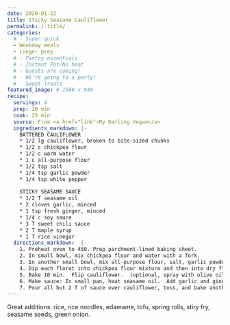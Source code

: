 ```yaml
---
date: 2020-01-22
title: Sticky Seasame Cauliflower
permalink: /:title/
categories:
  # - Super quick
  - Weekday meals
  - Longer prep
  # - Pantry essentials
  # - Instant Pot/No heat
  # - Guests are coming!
  # - We're going to a party!
  # - Sweet Treats
featured_image: # 1560 x 940
recipe:
  servings: 4
  prep: 20 min
  cook: 25 min
  source: From <a href="link">My Darling Vegan</a>
  ingredients_markdown: |-
    BATTERED CAULIFLOWER
    * 1/2 lg cauliflower, broken to bite-sized chunks
    * 1/2 c chickpea flour
    * 1/2 c warm water
    * 1 c all-purpose flour
    * 1/2 tsp salt
    * 1/4 tsp garlic powder
    * 1/4 tsp white pepper
    
    STICKY SEASAME SAUCE
    * 1/2 T seasame oil
    * 2 cloves garlic, minced
    * 1 tsp fresh ginger, minced
    * 1/4 c soy sauce
    * 3 T sweet chili sauce
    * 2 T maple syrup
    * 1 T rice vinegar
  directions_markdown:  |-
    1. Preheat oven to 450. Prep parchment-lined baking sheet.
    2. In small bowl, mix chickpea flour and water with a fork.
    3. In another small bowl, mix all-purpose flour, salt, garlic powder, and white pepper.
    4. Dip each floret into chickpea flour mixture and then into dry flour mixture.  Place on baking sheet.
    5. Bake 10 min.  Flip cauliflower.  (optional, spray with olive oil). Bake another 10 min.
    6. Make sauce: In small pan, heat seasame oil.  Add garlic and ginger and saute 1-2 min.  Whisk in remaining ingredients and simmer 5 min.
    7. Pour all but 2 T of sauce over cauliflower, toss, and bake another 5-10 min until stick and thick.
---
```

Great additions: rice, rice noodles, edamame, tofu, spring rolls, stiry fry, seasame seeds, green onion.   